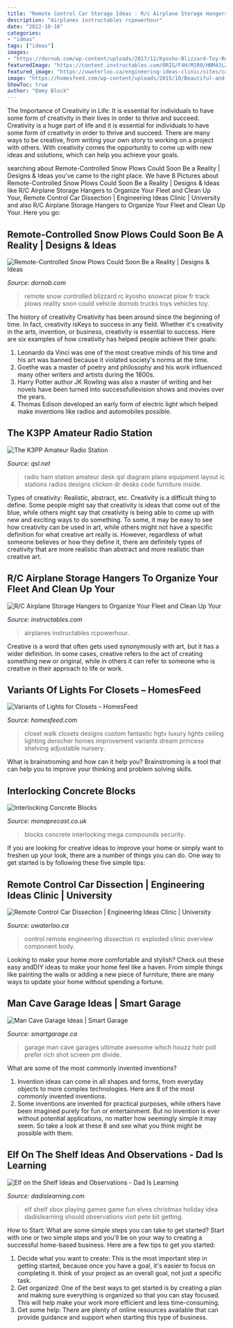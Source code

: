 ```yaml
---
title: "Remote Control Car Storage Ideas : R/c Airplane Storage Hangers To Organize Your Fleet And Clean Up Your"
description: "Airplanes instructables rcpowerhour"
date: "2022-10-16"
categories:
- "ideas"
tags: ["ideas"]
images:
- "https://dornob.com/wp-content/uploads/2017/12/Kyosho-Blizzard-Toy-Remote-Controlled-Snow-Plow.jpg"
featuredImage: "https://content.instructables.com/ORIG/F4H/M1R0/HNM4JLZX/F4HM1R0HNM4JLZX.jpg?frame=1&amp;width=2100"
featured_image: "https://uwaterloo.ca/engineering-ideas-clinic/sites/ca.engineering-ideas-clinic/files/styles/body-500px-wide/public/uploads/images/rccar.jpg?itok=8m7keHil"
image: "https://homesfeed.com/wp-content/uploads/2015/10/Beautiful-and-luxurious-ceiling-light-fixture-for-big-closet-room.jpg"
ShowToc: true
author: "Emmy Block"
---
```



The Importance of Creativity in Life: It is essential for individuals to have some form of creativity in their lives in order to thrive and succeed.
Creativity is a huge part of life and it is essential for individuals to have some form of creativity in order to thrive and succeed. There are many ways to be creative, from writing your own story to working on a project with others. With creativity comes the opportunity to come up with new ideas and solutions, which can help you achieve your goals.

	

		
searching about Remote-Controlled Snow Plows Could Soon Be a Reality | Designs &amp; Ideas you've came to the right place. We have 8 Pictures about Remote-Controlled Snow Plows Could Soon Be a Reality | Designs &amp; Ideas like R/C Airplane Storage Hangers to Organize Your Fleet and Clean Up Your, Remote Control Car Dissection | Engineering Ideas Clinic | University and also R/C Airplane Storage Hangers to Organize Your Fleet and Clean Up Your. Here you go:
		
    
## Remote-Controlled Snow Plows Could Soon Be A Reality | Designs &amp; Ideas

<img loading=lazy src="https://dornob.com/wp-content/uploads/2017/12/Kyosho-Blizzard-Toy-Remote-Controlled-Snow-Plow.jpg" onerror="this.onerror=null;this.src='https://tse2.mm.bing.net/th?id=OIP.8p9in6mBqc0JJ90NfD1k5wHaD6&amp;pid=15.1';" alt="Remote-Controlled Snow Plows Could Soon Be a Reality | Designs &amp; Ideas">

_Source: dornob.com_

>remote snow controlled blizzard rc kyosho snowcat plow fr track plows reality soon could vehicle dornob trucks toys vehicles toy. 

	

The history of creativity
Creativity has been around since the beginning of time. In fact, creativity isKeys to success in any field. Whether it's creativity in the arts, invention, or business, creativity is essential to success. Here are six examples of how creativity has helped people achieve their goals: 
1. Leonardo da Vinci was one of the most creative minds of his time and his art was banned because it violated society's norms at the time. 
2. Goethe was a master of poetry and philosophy and his work influenced many other writers and artists during the 1800s. 
3. Harry Potter author JK Rowling was also a master of writing and her novels have been turned into successfullevision shows and movies over the years. 
4. Thomas Edison developed an early form of electric light which helped make inventions like radios and automobiles possible. 

    
## The K3PP Amateur Radio Station

<img loading=lazy src="http://www.qsl.net/k3pp/station/station01.jpg" onerror="this.onerror=null;this.src='https://tse2.mm.bing.net/th?id=OIP.pkMeOs_V5WbFFMVWqUnyywHaFj&amp;pid=15.1';" alt="The K3PP Amateur Radio Station">

_Source: qsl.net_

>radio ham station amateur desk qsl diagram plans equipment layout ic stations radios designs clickon dr desks code furniture inside. 

	

Types of creativity: Realistic, abstract, etc.
Creativity is a difficult thing to define. Some people might say that creativity is ideas that come out of the blue, while others might say that creativity is being able to come up with new and exciting ways to do something. To some, it may be easy to see how creativity can be used in art, while others might not have a specific definition for what creative art really is. However, regardless of what someone believes or how they define it, there are definitely types of creativity that are more realistic than abstract and more realistic than creative art.

    
## R/C Airplane Storage Hangers To Organize Your Fleet And Clean Up Your

<img loading=lazy src="https://content.instructables.com/ORIG/F4H/M1R0/HNM4JLZX/F4HM1R0HNM4JLZX.jpg?frame=1&amp;width=2100" onerror="this.onerror=null;this.src='https://tse4.mm.bing.net/th?id=OIP._VAU0wPnG4dtXzvHHQ2p-AHaFj&amp;pid=15.1';" alt="R/C Airplane Storage Hangers to Organize Your Fleet and Clean Up Your">

_Source: instructables.com_

>airplanes instructables rcpowerhour. 

	

Creative is a word that often gets used synonymously with art, but it has a wider definition. In some cases, creative refers to the act of creating something new or original, while in others it can refer to someone who is creative in their approach to life or work.

    
## Variants Of Lights For Closets – HomesFeed

<img loading=lazy src="https://homesfeed.com/wp-content/uploads/2015/10/Beautiful-and-luxurious-ceiling-light-fixture-for-big-closet-room.jpg" onerror="this.onerror=null;this.src='https://tse1.mm.bing.net/th?id=OIP.kVYS6bm5LoTPH4WVMD139AHaLH&amp;pid=15.1';" alt="Variants of Lights for Closets – HomesFeed">

_Source: homesfeed.com_

>closet walk closets designs custom fantastic hgtv luxury lights ceiling lighting derocher homes improvement variants dream princess shelving adjustable nursery. 

	

What is brainstroming and how can it help you?
Brainstroming is a tool that can help you to improve your thinking and problem solving skills.

    
## Interlocking Concrete Blocks

<img loading=lazy src="https://www.monaprecast.co.uk/wp-content/uploads/2014/03/megablock-main-image-722x433.jpg" onerror="this.onerror=null;this.src='https://tse1.mm.bing.net/th?id=OIP.SvOMjtg65RisxS_jf11qewHaEc&amp;pid=15.1';" alt="Interlocking Concrete Blocks">

_Source: monaprecast.co.uk_

>blocks concrete interlocking mega compounds security. 

	

If you are looking for creative ideas to improve your home or simply want to freshen up your look, there are a number of things you can do. One way to get started is by following these five simple tips: 

    
## Remote Control Car Dissection | Engineering Ideas Clinic | University

<img loading=lazy src="https://uwaterloo.ca/engineering-ideas-clinic/sites/ca.engineering-ideas-clinic/files/styles/body-500px-wide/public/uploads/images/rccar.jpg?itok=8m7keHil" onerror="this.onerror=null;this.src='https://tse3.mm.bing.net/th?id=OIP.IvUEsk6Tt5ZvJsdDw0HfHAHaF-&amp;pid=15.1';" alt="Remote Control Car Dissection | Engineering Ideas Clinic | University">

_Source: uwaterloo.ca_

>control remote engineering dissection rc exploded clinic overview component body. 

	

Looking to make your home more comfortable and stylish? Check out these easy andDIY ideas to make your home feel like a haven. From simple things like painting the walls or adding a new piece of furniture, there are many ways to update your home without spending a fortune.

    
## Man Cave Garage Ideas | Smart Garage

<img loading=lazy src="https://www.smartgarage.ca/wp-content/uploads/2015/01/Screen-Shot-2015-01-23-at-12.55.13-PM.png" onerror="this.onerror=null;this.src='https://tse1.mm.bing.net/th?id=OIP.1rvxSwMA4RrJblD0HSeLewEXDf&amp;pid=15.1';" alt="Man Cave Garage Ideas | Smart Garage">

_Source: smartgarage.ca_

>garage man cave garages ultimate awesome which houzz hotr poll prefer rich shot screen pm divide. 

	

What are some of the most commonly invented inventions?
1. Invention ideas can come in all shapes and forms, from everyday objects to more complex technologies. Here are 8 of the most commonly invented inventions.
2. Some inventions are invented for practical purposes, while others have been imagined purely for fun or entertainment. But no invention is ever without potential applications, no matter how seemingly simple it may seem. So take a look at these 8 and see what you think might be possible with them.

    
## Elf On The Shelf Ideas And Observations - Dad Is Learning

<img loading=lazy src="http://www.dadislearning.com/wp-content/uploads/2012/12/elf-on-shelf-video-game-xbox.jpg" onerror="this.onerror=null;this.src='https://tse2.mm.bing.net/th?id=OIP.AGq0T5j0POGI9ulLVfBAVgHaLT&amp;pid=15.1';" alt="Elf on the Shelf Ideas and Observations - Dad Is Learning">

_Source: dadislearning.com_

>elf shelf xbox playing games game fun elves christmas holiday idea dadislearning should observations visit pete bit getting. 

	

How to Start: What are some simple steps you can take to get started?
Start with one or two simple steps and you'll be on your way to creating a successful home-based business. Here are a few tips to get you started: 
1. Decide what you want to create: This is the most important step in getting started, because once you have a goal, it's easier to focus on completing it. think of your project as an overall goal, not just a specific task. 
2. Get organized: One of the best ways to get started is by creating a plan and making sure everything is organized so that you can stay focused. This will help make your work more efficient and less time-consuming. 
3. Get some help: There are plenty of online resources available that can provide guidance and support when starting this type of business.

